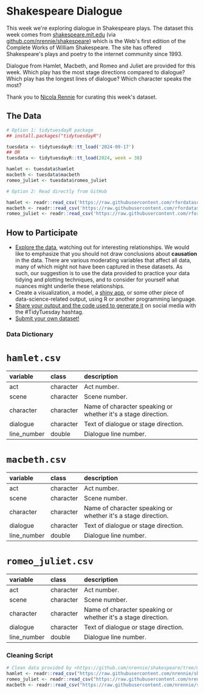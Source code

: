 # Shakespeare Dialogue

This week we're exploring dialogue in Shakespeare plays. The dataset this week comes from [shakespeare.mit.edu](https://shakespeare.mit.edu/) (via [github.com/nrennie/shakespeare](https://github.com/nrennie/shakespeare)) which is the Web's first edition of the Complete Works of William Shakespeare. The site has offered Shakespeare's plays and poetry to the internet community since 1993.

Dialogue from Hamlet, Macbeth, and Romeo and Juliet are provided for this week. Which play has the most stage directions compared to dialogue? Which play has the longest lines of dialogue? Which character speaks the most?

Thank you to [Nicola Rennie](https://github.com/nrennie) for curating this week's dataset.

## The Data

```r
# Option 1: tidytuesdayR package 
## install.packages("tidytuesdayR")

tuesdata <- tidytuesdayR::tt_load('2024-09-17')
## OR
tuesdata <- tidytuesdayR::tt_load(2024, week = 38)

hamlet <- tuesdata$hamlet
macbeth <- tuesdata$macbeth
romeo_juliet <- tuesdata$romeo_juliet

# Option 2: Read directly from GitHub

hamlet <- readr::read_csv('https://raw.githubusercontent.com/rfordatascience/tidytuesday/master/data/2024/2024-09-17/hamlet.csv')
macbeth <- readr::read_csv('https://raw.githubusercontent.com/rfordatascience/tidytuesday/master/data/2024/2024-09-17/macbeth.csv')
romeo_juliet <- readr::read_csv('https://raw.githubusercontent.com/rfordatascience/tidytuesday/master/data/2024/2024-09-17/romeo_juliet.csv')
```

## How to Participate

- [Explore the data](https://r4ds.hadley.nz/), watching out for interesting relationships. We would like to emphasize that you should not draw conclusions about **causation** in the data. There are various moderating variables that affect all data, many of which might not have been captured in these datasets. As such, our suggestion is to use the data provided to practice your data tidying and plotting techniques, and to consider for yourself what nuances might underlie these relationships.
- Create a visualization, a model, a [shiny app](https://shiny.posit.co/), or some other piece of data-science-related output, using R or another programming language.
- [Share your output and the code used to generate it](../../../sharing.md) on social media with the #TidyTuesday hashtag.
- [Submit your own dataset!](../../../.github/pr_instructions.md)

### Data Dictionary

# `hamlet.csv`

|variable    |class     |description                                                   |
|:-----------|:---------|:-------------------------------------------------------------|
|act         |character |Act number.                                                   |
|scene       |character |Scene number.                                                 |
|character   |character |Name of character speaking or whether it's a stage direction. |
|dialogue    |character |Text of dialogue or stage direction.                          |
|line_number |double    |Dialogue line number.                                         |

# `macbeth.csv`

|variable    |class     |description                                                   |
|:-----------|:---------|:-------------------------------------------------------------|
|act         |character |Act number.                                                   |
|scene       |character |Scene number.                                                 |
|character   |character |Name of character speaking or whether it's a stage direction. |
|dialogue    |character |Text of dialogue or stage direction.                          |
|line_number |double    |Dialogue line number.                                         |

# `romeo_juliet.csv`

|variable    |class     |description                                                   |
|:-----------|:---------|:-------------------------------------------------------------|
|act         |character |Act number.                                                   |
|scene       |character |Scene number.                                                 |
|character   |character |Name of character speaking or whether it's a stage direction. |
|dialogue    |character |Text of dialogue or stage direction.                          |
|line_number |double    |Dialogue line number.                                         |

### Cleaning Script

```r
# Clean data provided by <https://github.com/nrennie/shakespeare/tree/main/data>. No cleaning was necessary.
hamlet <- readr::read_csv("https://raw.githubusercontent.com/nrennie/shakespeare/main/data/hamlet.csv")
romeo_juliet <- readr::read_csv("https://raw.githubusercontent.com/nrennie/shakespeare/main/data/romeo_juliet.csv")
macbeth <- readr::read_csv("https://raw.githubusercontent.com/nrennie/shakespeare/main/data/macbeth.csv")
```
